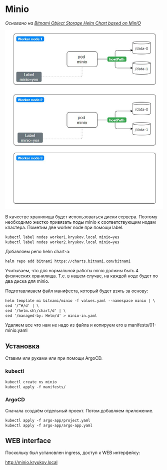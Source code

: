 # Minio

_Основано на [Bitnami Object Storage Helm Chart based on MinIO](https://github.com/bitnami/charts/tree/master/bitnami/minio/#installing-the-chart)_

![](images/sh1.jpg)

В качестве хранилища будет использоваться диски сервера. Поэтому необходимо жестко привязать
поды minio к соответствующим нодам кластера. Пометим две worker node при помощи label.

    kubectl label nodes worker1.kryukov.local minio=yes
    kubectl label nodes worker2.kryukov.local minio=yes

Добавляем репо helm chart-а:

    helm repo add bitnami https://charts.bitnami.com/bitnami

Учитываем, что для нормальной работы minio должны быть 4 физических хранилища. Т.е. в 
нашем случае, на каждой ноде будет по два диска для minio.

Подготавливаем файл манифеста, который будет взять за основу:

    helm template mi bitnami/minio -f values.yaml --namespace minio | \
    sed '/^#/d' | \
    sed '/helm.sh\/chart/d' | \
    sed '/managed-by: Helm/d' > minio-in.yaml

Удаляем все что нам не надо из файла и копируем его в manifests/01-minio.yaml


## Установка

Ставим или руками или при помощи ArgoCD.

### kubectl

    kubectl create ns minio
    kubectl apply -f manifests/

### ArgoCD

Сначала создаём отдельный проект. Потом добавляем приложение.

    kubectl apply -f argo-app/project.yaml
    kubectl apply -f argo-app/argo-app.yaml

## WEB interface

Поскольку был установлен ingress, доступ к WEB интерфейсу:

http://minio.kryukov.local
